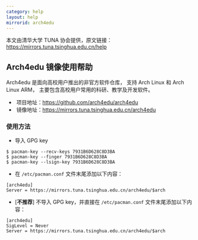 ```yaml
---
category: help
layout: help
mirrorid: arch4edu
---
```


本文由清华大学 TUNA 协会提供，原文链接：<https://mirrors.tuna.tsinghua.edu.cn/help>


## Arch4edu 镜像使用帮助

Arch4edu 是面向高校用户推出的非官方软件仓库，
支持 Arch Linux 和 Arch Linux ARM，
主要包含高校用户常用的科研、教学及开发软件。

*  项目地址：<https://github.com/arch4edu/arch4edu>
*  镜像地址：<https://mirrors.tuna.tsinghua.edu.cn/arch4edu>

### 使用方法

* 导入 GPG key

```
$ pacman-key --recv-keys 7931B6D628C8D3BA
$ pacman-key --finger 7931B6D628C8D3BA
$ pacman-key --lsign-key 7931B6D628C8D3BA
```

* 在 `/etc/pacman.conf` 文件末尾添加以下内容：

```
[arch4edu]
Server = https://mirrors.tuna.tsinghua.edu.cn/arch4edu/$arch
```

* [**不推荐**] 不导入 GPG key，并直接在 `/etc/pacman.conf` 文件末尾添加以下内容：

```
[arch4edu]
SigLevel = Never
Server = https://mirrors.tuna.tsinghua.edu.cn/arch4edu/$arch
```
